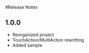 #Release Notes

## 1.0.0

- Reorganized project
- TouchAction/MultiAction rewritting
- Added sample
 
